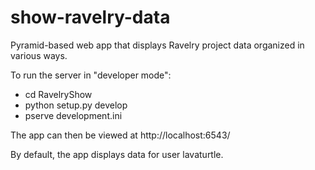 show-ravelry-data
=================

Pyramid-based web app that displays Ravelry project data organized in various ways.

To run the server in "developer mode":
* cd RavelryShow
* python setup.py develop
* pserve development.ini

The app can then be viewed at http://localhost:6543/

By default, the app displays data for user lavaturtle.
